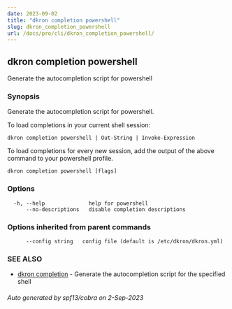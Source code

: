 ```yaml
---
date: 2023-09-02
title: "dkron completion powershell"
slug: dkron_completion_powershell
url: /docs/pro/cli/dkron_completion_powershell/
---
```

## dkron completion powershell

Generate the autocompletion script for powershell

### Synopsis

Generate the autocompletion script for powershell.

To load completions in your current shell session:

	dkron completion powershell | Out-String | Invoke-Expression

To load completions for every new session, add the output of the above command
to your powershell profile.


```
dkron completion powershell [flags]
```

### Options

```
  -h, --help              help for powershell
      --no-descriptions   disable completion descriptions
```

### Options inherited from parent commands

```
      --config string   config file (default is /etc/dkron/dkron.yml)
```

### SEE ALSO

* [dkron completion](/docs/pro/cli/dkron_completion/)	 - Generate the autocompletion script for the specified shell

###### Auto generated by spf13/cobra on 2-Sep-2023
